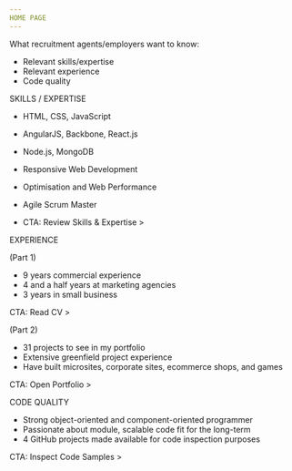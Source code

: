 ```yaml
---
HOME PAGE
---
```

What recruitment agents/employers want to know:

* Relevant skills/expertise
* Relevant experience
* Code quality


SKILLS / EXPERTISE

* HTML, CSS, JavaScript
* AngularJS, Backbone, React.js
* Node.js, MongoDB

* Responsive Web Development
* Optimisation and Web Performance
* Agile Scrum Master

* CTA: Review Skills & Expertise >


EXPERIENCE

(Part 1)
* 9 years commercial experience
* 4 and a half years at marketing agencies
* 3 years in small business

CTA: Read CV >

(Part 2)
* 31 projects to see in my portfolio
* Extensive greenfield project experience
* Have built microsites, corporate sites, ecommerce shops, and games

CTA: Open Portfolio >


CODE QUALITY

* Strong object-oriented and component-oriented programmer
* Passionate about module, scalable code fit for the long-term
* 4 GitHub projects made available for code inspection purposes

CTA: Inspect Code Samples >
